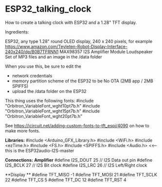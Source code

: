 # ESP32_talking_clock
How to create a talking clock with ESP32 and a 1.28" TFT display.

Ingredients:

ESP32, any type
1.28" round OLED display, 240 x 240 pixels, for example https://www.amazon.com/Teyleten-Robot-Display-Interface-240x240/dp/B0B7TFRNN1
MAX98357 I2S Amplifier Module
Loudspeaker
Set of MP3 files and an image in the /data folder

When you use this, be sure to edit the 
  - network credentials
  - memory partition scheme of the ESP32 to be No OTA (2MB app / 2MB SPIFFS)
  - upload the /data folder on the ESP32

This thing uses the following fonts:
#include "Orbitron_VariableFont_wght10pt7b.h"
#include "Orbitron_VariableFont_wght15pt7b.h"
#include "Orbitron_VariableFont_wght20pt7b.h"

See https://icircuit.net/adding-custom-fonts-to-tft_espi/4090 on how to make more fonts.

**Libraries:**
#include <Arduino_GFX_Library.h>
#include <WiFi.h>
#include <ezTime.h>
#include <FS.h>
#include <SPIFFS.h>
#include <Audio.h> <<-- this is the ESP32audio-I2S-master

**Connections:**
**Amplifier**
#define I2S_DOUT 25        // I2S Data out pin
#define I2S_BCLK 27        // I2S Bit clock
#define I2S_LRC  26        // I2S Left/Right clock

**Display ** 
#define TFT_MISO -1
#define TFT_MOSI 21
#define TFT_SCLK 22
#define TFT_CS   5
#define TFT_DC   12
#define TFT_RST  4
